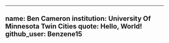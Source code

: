 ---
 name: Ben Cameron
 institution: University Of Minnesota Twin Cities
 quote:  Hello, World!
 github_user: Benzene15
 ---
